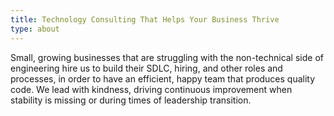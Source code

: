 ```yaml
---
title: Technology Consulting That Helps Your Business Thrive
type: about
---
```


Small, growing businesses that are struggling with the non-technical side of engineering hire us to build their SDLC, hiring, and other roles and processes, in order to have an efficient, happy team that produces quality code. We lead with kindness, driving continuous improvement when stability is missing or during times of leadership transition.